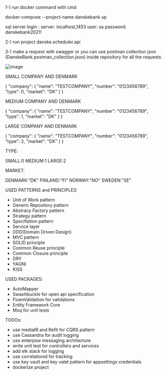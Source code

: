 1-) run docker command with cmd 

  docker-compose --project-name danskebank up
  
  sql server login :
  server: localhost,1453
  user: sa
  password: danskebank2021!
  
2-) run project danske.scheduler.api

3-) make a request with swagger or you can use postman collection json (DanskeBank.postman_collection.json) inside repository for all the requests

![image](https://user-images.githubusercontent.com/16955249/124642321-6244bf80-de98-11eb-8e8f-ed34a19210e7.png)


SMALL COMPANY AND DENMARK

{
  "company": {
    "name": "TESTCOMPANY",
    "number": "0123456789",
    "type": 0,
    "market": "DK"
  }
}

MEDIUM COMPANY AND DENMARK

{
  "company": {
    "name": "TESTCOMPANY",
    "number": "0123456789",
    "type": 1,
    "market": "DK"
  }
}


LARGE COMPANY AND DENMARK

{
  "company": {
    "name": "TESTCOMPANY",
    "number": "0123456789",
    "type": 2,
    "market": "DK"
  }
}

TYPE:

  SMALL:0
  MEDIUM:1
  LARGE:2

MARKET:

  DENMARK:"DK"
  FINLAND:"FI"
  NORWAY:"NO"
  SWEDEN:"SE"
  
USED PATTERNS and PRINCIPLES:

- Unit of Work pattern
- Generic Repository pattern
- Abstracy Factory pattern
- Strategy pattern
- Specifiation pattern
- Service layer
- DDD(Domain Driven Design)
- MVC pattern
- SOLID principle
- Common Reuse principle
- Common Closure principle
- DRY
- YAGNI
- KISS

USED PACKAGES:

- AutoMapper
- Swashbuckle for open api specification
- FluenValidation for validations
- Entity Framework Core
- Moq for unit tests

TODOs: 
  - use mediatR and Refit for CQRS pattern
  - use Cassandra for audit logging
  - use enterpise messaging architecture
  - write unit test for controllers and services
  - add elk stack for logging
  - use correlationid for tracking
  - use key vault and key valet pattern for appsettings credentials
  - dockerize project
